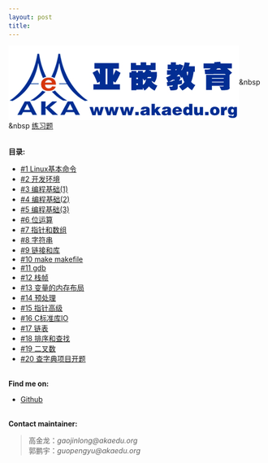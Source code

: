 ```yaml
---
layout: post
title:
---
```

<img src="./images/akaedu.png" alt="akaedu" align="center"/>&nbsp
&nbsp
<a href="/post/practice.html">练习题</a> 
<br>
<p><br /><b>目录:</b></p>
<ul>
<li> <a href="/post/chapter_01.html">#1 Linux基本命令</a> </li>
<li> <a href="/post/chapter_02.html">#2 开发环境</a> </li>
<li> <a href="/post/chapter_03.html">#3 编程基础(1)</a> </li>
<li> <a href="/post/chapter_04.html">#4 编程基础(2)</a> </li>
<li> <a href="/post/chapter_05.html">#5 编程基础(3)</a> </li>
<li> <a href="/post/chapter_06.html">#6 位运算</a> </li>
<li> <a href="/post/chapter_07.html">#7 指针和数组</a> </li>
<li> <a href="/post/chapter_08.html">#8 字符串</a> </li>
<li> <a href="/post/chapter_09.html">#9 链接和库</a> </li>
<li> <a href="/post/chapter_10.html">#10 make makefile</a> </li>
<li> <a href="/post/chapter_11.html">#11 gdb</a> </li>
<li> <a href="/post/chapter_12.html">#12 栈帧</a> </li>
<li> <a href="/post/chapter_13.html">#13 变量的内存布局</a> </li>
<li> <a href="/post/chapter_14.html">#14 预处理</a> </li>
<li> <a href="/post/chapter_15.html">#15 指针高级</a> </li>
<li> <a href="/post/chapter_16.html">#16 C标准库IO</a> </li>
<li> <a href="/post/chapter_17.html">#17 链表</a> </li>
<li> <a href="/post/chapter_18.html">#18 排序和查找</a> </li>
<li> <a href="/post/chapter_19.html">#19 二叉数</a> </li>
<li> <a href="/post/chapter_20.html">#20 查字典项目开题</a> </li>
</ul>
<p><br /><b>Find me on:</b></p>

<ul>

<li><a href="http://github.com/ymqqqqdx/">Github</a></li>

</ul>
<p><br /><b>Contact maintainer:</b></p>

<blockquote>
<p>
高金龙：<em>gaojinlong@akaedu.org</em><br>
郭鹏宇：<em>guopengyu@akaedu.org</em><br>
</p>
</blockquote>


